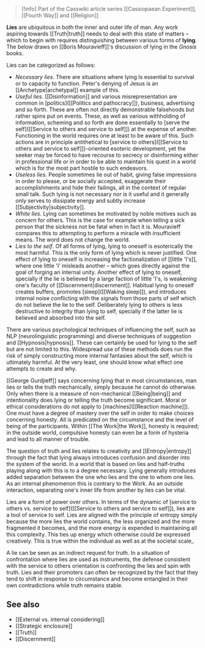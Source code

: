 
> [!info] Part of the Casswiki article series [[Cassiopaean Experiment]], [[Fourth Way]] and [[Religion]]

**Lies** are ubiquitous in both the inner and outer life of man. Any work aspiring towards [[Truth|truth]] needs to deal with this state of matters – which to begin with requires distinguishing between various forms of **lying**. The below draws on [[Boris Mouravieff]]'s discussion of lying in the _Gnosis_ books.

Lies can be categorized as follows:

*   _Necessary lies_. There are situations where lying Is essential to survival or to capacity to function. Peter's denying of Jesus is an [[Archetype|archetypal]] example of this.
*   _Useful lies_. [[Disinformation]] and various misrepresentation are common in [politics]([[Politics and pathocracy]]), business, advertising and so forth. These are often not directly demonstrable falsehoods but rather spins put on events. These, as well as various withholding of information, scheming and so forth are done essentially to [serve the self]([[Service to others and service to self]]) at the expense of another. Functioning in the world requires one at least to be aware of this. Such actions are in principle antithetical to [service to others]([[Service to others and service to self]])\-oriented esoteric development, yet the seeker may be forced to have recourse to secrecy or disinforming either in professional life or in order to be able to maintain his quest in a world which is for the most part hostile to such endeavors.
*   _Useless lies_. People sometimes lie out of habit, giving false impressions in order to please, or be socially accepted, exaggerate their accomplishments and hide their failings, all in the context of regular small talk. Such lying is not necessary nor is it useful and it generally only serves to dissipate energy and subtly increase [[Subjectivity|subjectivity]].
*   _White lies_. Lying can sometimes be motivated by noble motives such as concern for others. This is the case for example when telling a sick person that the sickness not be fatal when in fact it is. Mouravieff compares this to attempting to perform a miracle with insufficient means. The word does not change the world.
*   _Lies to the self_. Of all forms of lying, lying to oneself is esoterically the most harmful. This is the only form of lying which is never justified. One effect of lying to oneself is increasing the factionalization of [[little 'I's]], where one little 'I' misleads another – which goes directly against the goal of forging an internal unity. Another effect of lying to oneself, specially if the lie is believed by a large faction of little 'I's, is weakening one's faculty of [[Discernment|discernment]]. Habitual lying to oneself creates buffers, promotes [sleep]([[Waking sleep]]), and introduces internal noise conflicting with the signals from those parts of self which do not believe the lie to the self. Deliberately lying to others is less destructive to integrity than lying to self, specially if the latter lie is believed and absorbed into the self.

There are various psychological techniques of influencing the self, such as NLP (neurolinguistic programming) and diverse techniques of suggestion and [[Hypnosis|hypnosis]]. These can certainly be used for lying to the self but are not limited to this. Widespread use of these methods does run the risk of simply constructing more internal fantasies about the self, which is ultimately harmful. At the very least, one should know what effect one attempts to create and why.

[[George Gurdjieff]] says concerning lying that in most circumstances, man lies or tells the truth mechanically, simply because he cannot do otherwise. Only when there is a measure of non-mechanical [[Being|being]] and intentionality does lying or telling the truth become significant. Moral or ethical considerations do not apply to [machines]([[Reaction machine]]). One must have a degree of mastery over the self in order to make choices concerning honesty. All is predicated on the circumstance and the level of being of the participants. Within [[The Work|the Work]], honesty is required; in the outside world, compulsive honesty can even be a form of hysteria and lead to all manner of trouble.

The question of truth and lies relates to creativity and [[Entropy|entropy]] through the fact that lying always introduces confusion and disorder into the system of the world. In a world that is based on lies and half-truths playing along with this is to a degree necessary. Lying generally introduces added separation between the one who lies and the one to whom one lies. As an internal phenomenon this is contrary to the Work. As an outside interaction, separating one's inner life from another by lies can be vital.

Lies are a form of power over others. In terms of the dynamic of [service to others vs. service to self]([[Service to others and service to self]]), lies are a tool of service to self. Lies are aligned with the principle of entropy simply because the more lies the world contains, the less organized and the more fragmented it becomes, and the more energy is expended in maintaining all this complexity. This ties up energy which otherwise could be expressed creatively. This is true within the individual as well as at the societal scale,.

A lie can be seen as an indirect request for truth. In a situation of confrontation where lies are used as instruments, the defense consistent with the service to others orientation is confronting the lies and spin with truth. Lies and their promoters can often be recognized by the fact that they tend to shift in response to circumstance and become entangled in their own contradictions while truth remains stable.

See also
--------

*   [[External vs. internal considering]]
*   [[Strategic enclosure]]
*   [[Truth]]
*   [[Discernment]]